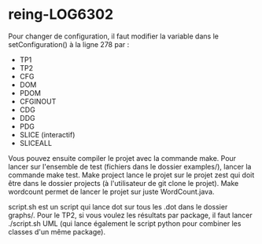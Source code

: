 # reing-LOG6302

Pour changer de configuration, il faut modifier la variable dans le setConfiguration() à la ligne 278 par :
- TP1
- TP2
- CFG
- DOM
- PDOM
- CFGINOUT
- CDG
- DDG
- PDG
- SLICE (interactif)
- SLICEALL

Vous pouvez ensuite compiler le projet avec la commande make. Pour lancer sur l'ensemble de test (fichiers dans le dossier examples/), lancer la commande make test. Make project lance le projet sur le projet zest qui doit être dans le dossier projects (à l'utilisateur de git clone le projet). Make wordcount permet de lancer le projet sur juste WordCount.java.

script.sh est un script qui lance dot sur tous les .dot dans le dossier graphs/. Pour le TP2, si vous voulez les résultats par package, il faut lancer ./script.sh UML (qui lance également le script python pour combiner les classes d'un même package).
